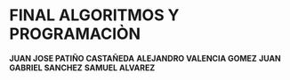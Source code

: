 # FINAL ALGORITMOS Y PROGRAMACIÒN

**JUAN JOSE PATIÑO CASTAÑEDA**
**ALEJANDRO VALENCIA GOMEZ**
**JUAN GABRIEL SANCHEZ**
**SAMUEL ALVAREZ**

